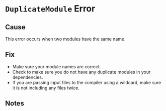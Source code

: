 # `DuplicateModule` Error

## Cause

This error occurs when two modules have the same name.

## Fix

- Make sure your module names are correct.
- Check to make sure you do not have any duplicate modules in your dependencies.
- If you are passing input files to the compiler using a wildcard, make sure it is not
  including any files twice.

## Notes
